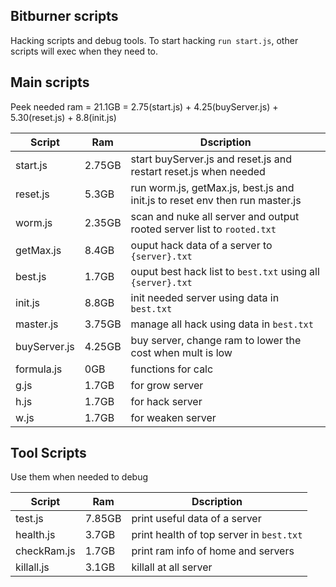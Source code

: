 ## Bitburner scripts

Hacking scripts and debug tools.
To start hacking `run start.js`, other scripts will exec when they need to.

## Main scripts

Peek needed ram = 21.1GB
= 2.75(start.js) + 4.25(buyServer.js) + 5.30(reset.js) + 8.8(init.js)

| Script       | Ram    | Dscription                                                                  |
| ------------ | ------ | --------------------------------------------------------------------------- |
| start.js     | 2.75GB | start buyServer.js and reset.js and restart reset.js when needed            |
| reset.js     | 5.3GB  | run worm.js, getMax.js, best.js and init.js to reset env then run master.js |
| worm.js      | 2.35GB | scan and nuke all server and output rooted server list to `rooted.txt`      |
| getMax.js    | 8.4GB  | ouput hack data of  a server to `{server}.txt`                              |
| best.js      | 1.7GB  | ouput best hack list to `best.txt` using all `{server}.txt`                 |
| init.js      | 8.8GB  | init needed server using data in `best.txt`                                 |
| master.js    | 3.75GB | manage all hack using data in `best.txt`                                    |
| buyServer.js | 4.25GB | buy server, change ram to lower the cost when mult is low                   |
| formula.js   | 0GB    | functions for calc                                                          |
| g.js         | 1.7GB  | for grow server                                                             |
| h.js         | 1.7GB  | for hack server                                                             |
| w.js         | 1.7GB  | for weaken server                                                           |

## Tool Scripts

Use them when needed to debug

| Script      | Ram    | Dscription                               |
| ----------- | ------ | ---------------------------------------- |
| test.js     | 7.85GB | print useful data of a server            |
| health.js   | 3.7GB  | print health of top server in `best.txt` |
| checkRam.js | 1.7GB  | print ram info of home and servers       |
| killall.js  | 3.1GB  | killall at all server                    |
